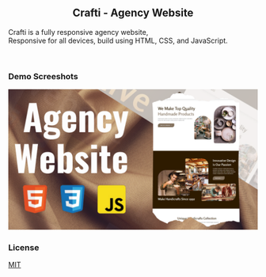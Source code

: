 

  <h2 align="center">Crafti - Agency Website</h2>

  Crafti is a fully responsive agency website, <br />Responsive for all devices, build using HTML, CSS, and JavaScript.



</div>

<br />

### Demo Screeshots

![Taskbuddy Desktop Demo](https://github.com/Deepsonar2004/Crafti-Agency-Website/blob/main/dekstop%201.png)




### License

[MIT](https://choosealicense.com/licenses/mit/)
